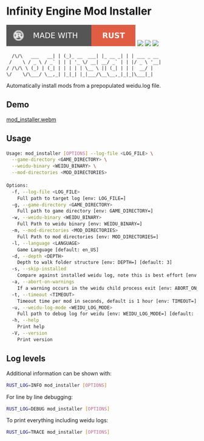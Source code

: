 # Infinity Engine Mod Installer
[![](./docs/rust.svg)](https://www.rust-lang.org/tools/install)
[![](https://img.shields.io/badge/Linux-FCC624?style=for-the-badge&logo=linux&logoColor=black)](https://github.com/dark0dave/mod_installer/releases/latest)
[![](https://img.shields.io/badge/Windows-0078D6?style=for-the-badge&logo=windows&logoColor=white)](https://github.com/dark0dave/mod_installer/releases/latest)
[![](https://img.shields.io/badge/mac%20os-000000?style=for-the-badge&logo=apple&logoColor=white)](https://github.com/dark0dave/mod_installer/releases/latest)

      /\/\   ___   __| | (_)_ __  ___| |_ __ _| | | ___ _ __
     /    \ / _ \ / _` | | | '_ \/ __| __/ _` | | |/ _ \ '__|
    / /\/\ \ (_) | (_| | | | | | \__ \ || (_| | | |  __/ |
    \/    \/\___/ \__,_| |_|_| |_|___/\__\__,_|_|_|\___|_|

Automatically install mods from a prepopulated weidu.log file.

## Demo
[mod_installer.webm](https://github.com/dark0dave/mod_installer/assets/52840419/98127744-850e-43a1-a9be-adc078b2a829)

## Usage
```sh
Usage: mod_installer [OPTIONS] --log-file <LOG_FILE> \
  --game-directory <GAME_DIRECTORY> \
  --weidu-binary <WEIDU_BINARY> \
  --mod-directories <MOD_DIRECTORIES>

Options:
  -f, --log-file <LOG_FILE>
    Full path to target log [env: LOG_FILE=]
  -g, --game-directory <GAME_DIRECTORY>
    Full path to game directory [env: GAME_DIRECTORY=]
  -w, --weidu-binary <WEIDU_BINARY>
    Full Path to weidu binary [env: WEIDU_BINARY=]
  -m, --mod-directories <MOD_DIRECTORIES>
    Full Path to mod directories [env: MOD_DIRECTORIES=]
  -l, --language <LANGUAGE>
    Game Language [default: en_US]
  -d, --depth <DEPTH>
    Depth to walk folder structure [env: DEPTH=] [default: 3]
  -s, --skip-installed
    Compare against installed weidu log, note this is best effort [env: SKIP_INSTALLED=]
  -a, --abort-on-warnings
    If a warning occurs in the weidu child process exit [env: ABORT_ON_WARNINGS=]
  -t, --timeout <TIMEOUT>
    Timeout time per mod in seconds, default is 1 hour [env: TIMEOUT=] [default: 3600]
  -u, --weidu-log-mode <WEIDU_LOG_MODE>
    Full path to debug log for weidu [env: WEIDU_LOG_MODE=] [default: --autolog]
  -h, --help
    Print help
  -V, --version
    Print version
```

## Log levels

Additional information can be shown with:
```sh
RUST_LOG=INFO mod_installer [OPTIONS]
```

For line by line debugging:
```sh
RUST_LOG=DEBUG mod_installer [OPTIONS]
```

To print everything including weidu logs:
```sh
RUST_LOG=TRACE mod_installer [OPTIONS]
```
